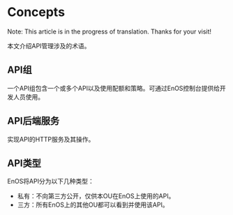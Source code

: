 # Concepts

Note: This article is in the progress of translation. Thanks for your visit!

本文介绍API管理涉及的术语。

<!--## API文档

  符合[OpenAPI 3.0](https://github.com/OAI/OpenAPI-Specification/blob/master/versions/3.0.0.md)规范的交互式文档。是位于后端的HTTP服务及操作，不会直接提供给API消费者。-->

<!--## API代理

  包含一个或多个API及其调用策略及配额，通过公开API被消费者调用。-->

<!--## API流

  定义了控制API及其所带信息的处理流程。通常一个代理中的一个API代表一条流。-->

<!--## 前置流

  API请求通过API代理时的必然会经过的API流，前置流会根据API生产者配置的策略对API请求进行预处理。-->

## API组

一个API组包含一个或多个API以及使用配额和策略。可通过EnOS控制台提供给开发人员使用。

## API后端服务

实现API的HTTP服务及其操作。

## API类型

EnOS将API分为以下几种类型：
- 私有：不向第三方公开，仅供本OU在EnOS上使用的API。
- 三方：所有EnOS上的其他OU都可以看到并使用该API。

<!--## API策略

  用于控制API流中API及其所带参数行为的策略。通过配置API策略，可以改变API请求参数的行为。

  典型的API策略包括安全策略、流控策略、参数转换、缓存策略等。
  
## API模型

  API 请求为非Form表单Body传参时，定义的传参模型，通常为JSON对象。

## 应用
  消费API的基本单元，由 _API消费者_ 在[应用注册](/docs/app-development/zh_CN/2.0.9/app_dev_overview.html)中进行申请和管理。

## 应用密钥
  应用的身份，与应用为一一对应关系。-->



  


